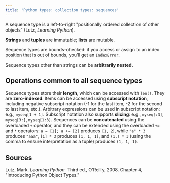 ```yaml
---
title: 'Python types: collection types: sequences'
---
```


A sequence type is a left-to-right "positionally ordered collection of other objects" (Lutz, *Learning Python*). 

**Strings** and **tuples** are immutable; **lists** are mutable.

Sequence types are bounds-checked: if you access or assign to an index position that is out of bounds, you'll get an `IndexError`.

Sequence types other than strings can be **arbitrarily nested.**


## Operations common to all sequence types

Sequence types store their **length**, which can be accessed with `len()`. They are **zero-indexed**. Items can be accessed using **subscript notation**, including negative subscript notation (-1 for the last item, -2 for the second to last item, etc.). Arbitrary expressions can be used in subscript notation: e.g., `myseq[1 + 1]`. Subscript notation also supports **slicing**: e.g., `myseq[:3]`, `myseq[3:]`, `myseq[1:3]`. Sequences can be **concatenated** using the overloaded `+` operator, and they can be extended using the overloaded `+=` and `*` operators: `a = [1]; a += [2]` produces `[1, 2`], while `"a" * 3` produces `"aaa"`, `[1] * 3` produces `[1, 1, 1]`, and `(1,) * 3` (using the comma to ensure interpretation as a tuple) produces `(1, 1, 1)`.


## Sources

Lutz, Mark. *Learning Python.* Third ed., O'Reilly, 2008. Chapter 4, "Introducing Python Object Types."
